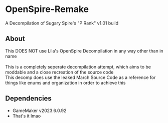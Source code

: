 # OpenSpire-Remake
A Decompilation of Sugary Spire's "P Rank" v1.01 build

## About
This DOES NOT use Lila's OpenSpire Decompilation in any way other than in name
<br><br>
This is a completely seperate decompilation attempt, which aims to be moddable and a close recreation of the source code
<br>
This decomp does use the leaked March Source Code as a reference for things like enums and organization in order to achieve this

## Dependencies
- GameMaker v2023.6.0.92
- That's it lmao
